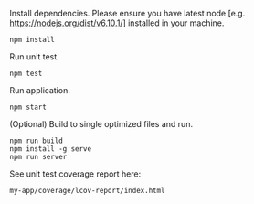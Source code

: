 

Install dependencies. Please ensure you have latest node [e.g. https://nodejs.org/dist/v6.10.1/] installed in your machine.

```
npm install
```

Run unit test.

```
npm test
```

Run application.

```
npm start
```

(Optional) Build to single optimized files and run.

```
npm run build
npm install -g serve
npm run server
```

See unit test coverage report here: 

```
my-app/coverage/lcov-report/index.html
```
